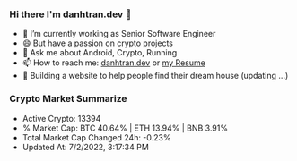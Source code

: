 ### Hi there I'm danhtran.dev 👋

- 🔭 I’m currently working as Senior Software Engineer
- 😄 But have a passion on crypto projects
- 💬 Ask me about Android, Crypto, Running 
- 📫 How to reach me: <a href="https://danhtran.dev" target="_blank">danhtran.dev</a> or <a href="Developer-Resume.pdf" target="_blank">my Resume</a>
- 🌱 Building a website to help people find their dream house (updating ...)

### Crypto Market Summarize
- Active Crypto: 13394
- % Market Cap: BTC 40.64% | ETH 13.94% | BNB 3.91%
- Total Market Cap Changed 24h: -0.23%
- Updated At: 7/2/2022, 3:17:34 PM
